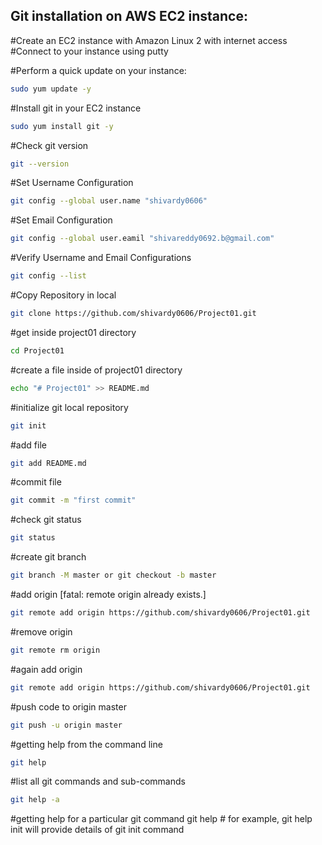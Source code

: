 ## Git installation on AWS EC2 instance:


#Create an EC2 instance with Amazon Linux 2 with internet access
#Connect to your instance using putty

#Perform a quick update on your instance:
```sh
sudo yum update -y
```
#Install git in your EC2 instance
```sh
sudo yum install git -y
```
#Check git version
```sh
git --version
```
#Set Username Configuration
```sh
git config --global user.name "shivardy0606"
```
#Set Email Configuration
```sh
git config --global user.eamil "shivareddy0692.b@gmail.com"
```
#Verify Username and Email Configurations
```sh
git config --list
```
#Copy Repository in local
```sh
git clone https://github.com/shivardy0606/Project01.git
```
#get inside project01 directory
```sh
cd Project01
```
#create a file inside of project01 directory
```sh
echo "# Project01" >> README.md
```
#initialize git local repository
```sh
git init
```
#add file
```sh
git add README.md
```
#commit file
```sh
git commit -m "first commit"
```
#check git status
```sh
git status
```
#create git branch 
```sh
git branch -M master or git checkout -b master
```
#add origin [fatal: remote origin already exists.]
```sh
git remote add origin https://github.com/shivardy0606/Project01.git 
```
#remove origin
```sh
git remote rm origin
```
#again add origin
```sh 
git remote add origin https://github.com/shivardy0606/Project01.git
```
#push code to origin master
```sh
git push -u origin master
```
#getting help from the command line
```sh
git help
```
#list all git commands and sub-commands
```sh
git help -a
```
#getting help for a particular git command
git help <command> # for example, git help init will provide details of git init command
